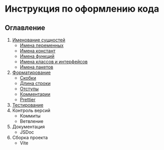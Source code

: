 # Инструкция по оформлению кода

## Оглавление

1. [Именование сущностей](naming/naming.md#именование-сущностей)
    * [Имена переменных](naming/naming.md#имена-переменных)
    * [Имена констант](naming/naming.md#имена-констант)
    * [Имена функций](naming/naming.md#имена-функций)
    * [Имена классов и интерфейсов](naming/naming.md#имена-классов-и-интерфейсов)
    * [Имена пакетов](naming/naming.md#имена-пакетов)
2. [Форматирование](formatting/formatting.md#скобки)
    * [Скобки](formatting/formatting.md#форматирование)
    * [Длина строки](formatting/formatting.md#длина-строки)
    * [Отступы](formatting/formatting.md#отступы)
    * [Комментарии](formatting/formatting.md#комментарии)
    * [Prettier](formatting/formatting.md#prettier)
3. [Тестирование](testing/testing.md#тестирование)
4. Контроль версий
    * Коммиты
    * Ветвление
5. Документация
    * JSDoc
6. Сборка проекта
    * Vite
